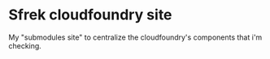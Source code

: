 Sfrek cloudfoundry site
=======================

My "submodules site" to centralize the cloudfoundry's components that i'm checking.

